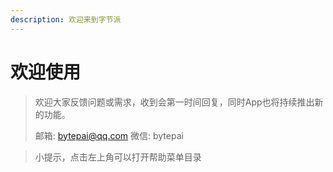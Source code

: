```yaml
---
description: 欢迎来到字节派
---
```


# 欢迎使用

> 欢迎大家反馈问题或需求，收到会第一时间回复，同时App也将持续推出新的功能。
>
> 邮箱:   bytepai@qq.com    微信:  bytepai

> 小提示，点击左上角可以打开帮助菜单目录

